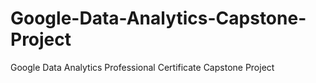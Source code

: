 # Google-Data-Analytics-Capstone-Project
Google Data Analytics Professional Certificate Capstone Project
